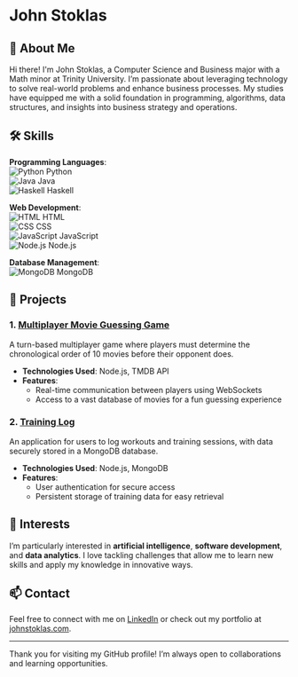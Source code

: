 # John Stoklas

## 👋 About Me
Hi there! I'm John Stoklas, a Computer Science and Business major with a Math minor at Trinity University. I’m passionate about leveraging technology to solve real-world problems and enhance business processes. My studies have equipped me with a solid foundation in programming, algorithms, data structures, and insights into business strategy and operations.

## 🛠️ Skills
**Programming Languages**:  
<img src="https://img.icons8.com/color/24/000000/python.png" alt="Python" /> Python  
<img src="https://img.icons8.com/color/24/000000/java-coffee-cup-logo.png" alt="Java" /> Java  
<img src="https://img.icons8.com/color/24/000000/haskell.png" alt="Haskell" /> Haskell  

**Web Development**:  
<img src="https://img.icons8.com/color/24/000000/html-5.png" alt="HTML" /> HTML  
<img src="https://img.icons8.com/color/24/000000/css3.png" alt="CSS" /> CSS  
<img src="https://img.icons8.com/color/24/000000/javascript.png" alt="JavaScript" /> JavaScript  
<img src="https://img.icons8.com/color/24/000000/nodejs.png" alt="Node.js" /> Node.js  

**Database Management**:  
<img src="https://img.icons8.com/color/24/000000/mongodb.png" alt="MongoDB" /> MongoDB

## 🚀 Projects
### 1. [Multiplayer Movie Guessing Game](#)
A turn-based multiplayer game where players must determine the chronological order of 10 movies before their opponent does. 
- **Technologies Used**: Node.js, TMDB API
- **Features**:
  - Real-time communication between players using WebSockets
  - Access to a vast database of movies for a fun guessing experience

### 2. [Training Log](#)
An application for users to log workouts and training sessions, with data securely stored in a MongoDB database. 
- **Technologies Used**: Node.js, MongoDB
- **Features**:
  - User authentication for secure access
  - Persistent storage of training data for easy retrieval

## 🌟 Interests
I’m particularly interested in **artificial intelligence**, **software development**, and **data analytics**. I love tackling challenges that allow me to learn new skills and apply my knowledge in innovative ways.

## 📫 Contact
Feel free to connect with me on [LinkedIn](https://www.linkedin.com/in/john-stoklas) or check out my portfolio at [johnstoklas.com](https://www.johnstoklas.com).

---

Thank you for visiting my GitHub profile! I’m always open to collaborations and learning opportunities.
